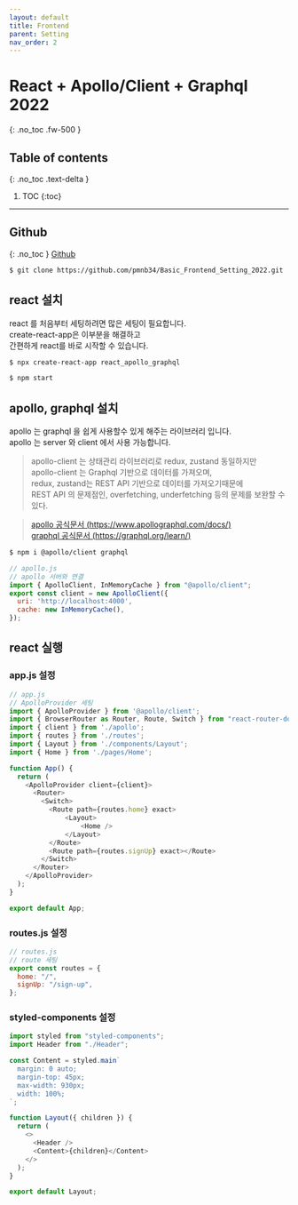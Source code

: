 ```yaml
---
layout: default
title: Frontend
parent: Setting
nav_order: 2
---
```


# React + Apollo/Client + Graphql 2022
{: .no_toc .fw-500 }

## Table of contents
{: .no_toc .text-delta }

1. TOC
{:toc}

---

## Github
{: .no_toc }
[Github](https://github.com/pmnb34/Basic_Frontend_Setting_2022)
```bash
$ git clone https://github.com/pmnb34/Basic_Frontend_Setting_2022.git
```


## react 설치

react 를 처음부터 세팅하려면 많은 세팅이 필요합니다.  
create-react-app은 이부분을 해결하고  
간편하게 react를 바로 시작할 수 있습니다. 

```bash
$ npx create-react-app react_apollo_graphql
```
```bash
$ npm start
```

## apollo, graphql 설치

apollo 는 graphql 을 쉽게 사용할수 있게 해주는 라이브러리 입니다.  
apollo 는 server 와 client 에서 사용 가능합니다.

> apollo-client 는 상태관리 라이브러리로 redux, zustand 동일하지만  
> apollo-client 는 Graphql 기반으로 데이터를 가져오며,  
> redux, zustand는 REST API 기반으로 데이터를 가져오기때문에  
> REST API 의 문제점인, overfetching, underfetching 등의 문제를 보완할 수 있다.

> [apollo 공식문서 (https://www.apollographql.com/docs/)](https://www.apollographql.com/docs/)  
> [graphql 공식문서 (https://graphql.org/learn/)](https://graphql.org/learn/)

```bash
$ npm i @apollo/client graphql
```
```js
// apollo.js
// apollo 서버와 연결
import { ApolloClient, InMemoryCache } from "@apollo/client";
export const client = new ApolloClient({
  uri: 'http://localhost:4000',
  cache: new InMemoryCache(),
});
```
## react 실행
### app.js 설정
```js
// app.js
// ApolloProvider 세팅 
import { ApolloProvider } from '@apollo/client';
import { BrowserRouter as Router, Route, Switch } from "react-router-dom";
import { client } from './apollo';
import { routes } from './routes';
import { Layout } from './components/Layout';
import { Home } from './pages/Home';

function App() {
  return (
    <ApolloProvider client={client}>
      <Router>
        <Switch>
          <Route path={routes.home} exact>
              <Layout>
                  <Home />
              </Layout>
          </Route>
          <Route path={routes.signUp} exact></Route>
        </Switch>
      </Router>
    </ApolloProvider>
  );
}

export default App;
```

### routes.js 설정
```js
// routes.js
// route 세팅 
export const routes = {
  home: "/",
  signUp: "/sign-up",
};
```

### styled-components 설정
```js
import styled from "styled-components";
import Header from "./Header";

const Content = styled.main`
  margin: 0 auto;
  margin-top: 45px;
  max-width: 930px;
  width: 100%;
`;

function Layout({ children }) {
  return (
    <>
      <Header />
      <Content>{children}</Content>
    </>
  );
}

export default Layout;

```